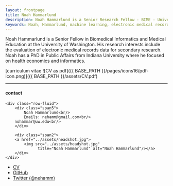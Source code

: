 ```yaml
---
layout: frontpage
title: Noah Hammarlund
description: Noah Hammarlund is a Senior Research Fellow - BIME - University of Washington. 
keywords: Noah, Hammarlund, machine learning, electronic medical records,electronic health records mail, health economics, informatics, biomedical 
---
```


Noah Hammarlund is a Senior Fellow in Biomedical Informatics and Medical Education at the University of Washington. His research interests include 
the evaluation of electronic medical records data for secondary research. Noah has a PhD in Public Affairs from Indiana University where he focused on health economics and informatics.

[curriculum vitae ![CV as pdf]({{ BASE_PATH }}/pages/icons16/pdf-icon.png)]({{ BASE_PATH }}/assets/CV.pdf)<br/>


---


<div class="container">
<h4><a name="contact"></a>contact</h4>

    <div class="row-fluid">
        <div class="span5">
            Noah Hammarlund<br/>
            Emails: nehamm@gmail.com<br/>
		nohammar@uw.edu<br/>
        </div>

        <div class="span2">
        <a href="../assets/headshot.jpg">
            <img src="../assets/headshot.jpg"
                  title="Noah Hammarlund" alt="Noah Hammarlund"/></a>
        </div>
    </div>
</div>

<div class="navbar">
  <div class="navbar-inner">
      <ul class="nav">
          <li><a href="{{ BASE_PATH }}/assets/CV.pdf">CV</a></li>
          <li><a href="https://github.com/nohammar">GitHub</a></li>
          <li><a href="https://twitter.com/nehamm">Twitter (@nehamm)</a></li>
      </ul>
  </div>
</div>